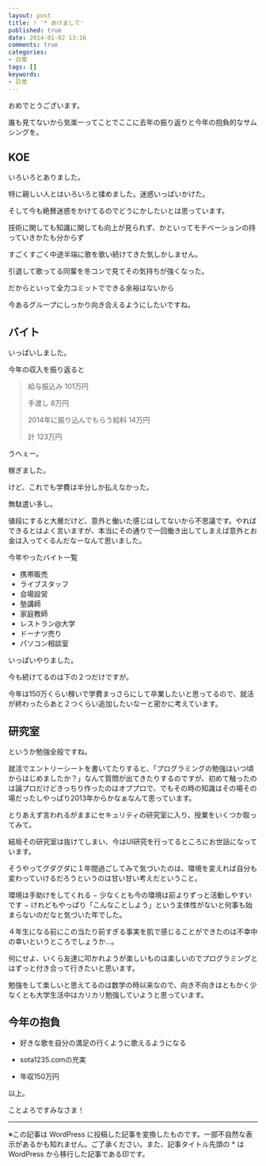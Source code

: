```yaml
---
layout: post
title: ! '* あけまして'
published: true
date: 2014-01-02 13:16
comments: true
categories:
- 日常
tags: []
keywords:
- 日常
---
```

おめでとうございます。

誰も見てないから気楽ーってことでここに去年の振り返りと今年の抱負的なサムシングを。
## **KOE**
いろいろとありました。

特に親しい人とはいろいろと揉めました。迷惑いっぱいかけた。

そして今も絶賛迷惑をかけてるのでどうにかしたいとは思っています。

技術に関しても知識に関しても向上が見られず、かといってモチベーションの持っていきかたも分からず

すごくすごく中途半端に歌を歌い続けてきた気しかしません。

引退して歌ってる同輩を冬コンで見てその気持ちが強くなった。

だからといって全力コミットでできる余裕はないから

今あるグループにしっかり向き合えるようにしたいですね。
## バイト
いっぱいしました。

今年の収入を振り返ると
<blockquote>給与振込み 101万円

手渡し 8万円

2014年に振り込んでもらう給料 14万円

計 123万円</blockquote>
うへぇー。

稼ぎました。

けど、これでも学費は半分しか払えなかった。

無駄遣い多し。

値段にすると大層だけど、意外と働いた感じはしてないから不思議です。やればできるとはよく言いますが、本当にその通りで一回働き出してしまえば意外とお金は入ってくるんだなーなんて思いました。

今年やったバイト一覧

- 携帯販売
- ライブスタッフ
- 会場設営
- 塾講師
- 家庭教師
- レストラン@大学
- ドーナツ売り
- パソコン相談室

いっぱいやりました。

今も続けてるのは下の２つだけですが。

今年は150万くらい稼いで学費まっさらにして卒業したいと思ってるので、就活が終わったらあと２つくらい追加したいなーと密かに考えています。
## 研究室
というか勉強全般ですね。

就活でエントリーシートを書いてたりすると、「プログラミングの勉強はいつ頃からはじめましたか？」なんて質問が出てきたりするのですが、初めて触ったのは論プロだけどきっちり作ったのはオブプロで、でもその時の知識はその場その場だったしやっぱり2013年からかなぁなんて思っています。

とりあえず言われるがままにセキュリティの研究室に入り、授業をいくつか取ってみて。

結局その研究室は抜けてしまい、今はUI研究を行ってるところにお世話になっています。

そうやってグダグダに１年間過ごしてみて気づいたのは、環境を変えれば自分も変わっていけるだろうというのは甘い甘い考えだということ。

環境は手助けをしてくれる − 少なくとも今の環境は前よりずっと活動しやすいです − けれどもやっぱり「こんなことしよう」という主体性がないと何事も始まらないのだなと気づいた年でした。

４年生になる前にこの当たり前すぎる事実を肌で感じることができたのは不幸中の幸いというところでしょうか…。

何にせよ、いくら友達に叩かれようが楽しいものは楽しいのでプログラミングとはずっと付き合って行きたいと思います。

勉強をして楽しいと思えてるのは数学の時以来なので、向き不向きはともかく少なくとも大学生活中はカリカリ勉強していようと思っています。
## 今年の抱負
- 好きな歌を自分の満足の行くように歌えるようになる

- sota1235.comの充実

- 年収150万円

以上。

ことよろですみなさま！

---
※この記事は WordPress に投稿した記事を変換したものです。一部不自然な表示があるかも知れません。ご了承ください。また、記事タイトル先頭の * は WordPress から移行した記事である印です。
